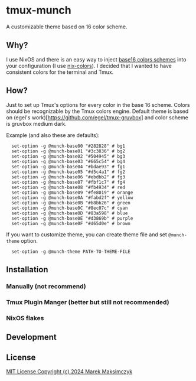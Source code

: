 # tmux-munch

A customizable theme based on 16 color scheme.

## Why?

I use NixOS and there is an easy way to inject [base16 colors schemes](https://github.com/tinted-theming/schemes) into your configuration (I use [nix-colors](https://github.com/Misterio77/nix-colors)). I decided that I wanted to have consistent colors for the terminal and Tmux.

## How?

Just to set up Tmux's options for every color in the base 16 scheme. Colors should be recognizable by the Tmux colors engine. Default theme is based on (egel's work)[https://github.com/egel/tmux-gruvbox] and color scheme is gruvbox medium dark.

Example (and also these are defaults):
```
  set-option -g @munch-base00 "#282828" # bg1
  set-option -g @munch-base01 "#3c3836" # bg2
  set-option -g @munch-base02 "#504945" # bg3
  set-option -g @munch-base03 "#665c54" # bg4
  set-option -g @munch-base04 "#bdae93" # fg1
  set-option -g @munch-base05 "#d5c4a1" # fg2
  set-option -g @munch-base06 "#ebdbb2" # fg3
  set-option -g @munch-base07 "#fbf1c7" # fg4
  set-option -g @munch-base08 "#fb4934" # red
  set-option -g @munch-base09 "#fe8019" # orange
  set-option -g @munch-base0A "#fabd2f" # yellow
  set-option -g @munch-base0B "#b8bb26" # green
  set-option -g @munch-base0C "#8ec07c" # cyan
  set-option -g @munch-base0D "#83a598" # blue
  set-option -g @munch-base0E "#d3869b" # purple
  set-option -g @munch-base0F "#d65d0e" # brown
```

If you want to customize theme, you can create theme file and set `@munch-theme` option.
```
  set-option -g @munch-theme PATH-TO-THEME-FILE
```

## Installation

### Manually (not recommend)

### Tmux Plugin Manger (better but still not recommended)

### NixOS flakes



## Development

## License

[MIT License Copyright (c) 2024 Marek Maksimczyk](./LICENSE)
